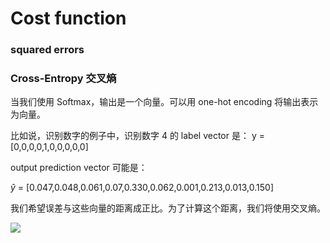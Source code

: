 # Cost function

### squared errors

### Cross-Entropy 交叉熵

当我们使用 Softmax，输出是一个向量。可以用 one-hot encoding 将输出表示为向量。

比如说，识别数字的例子中，识别数字 4 的 label vector 是： y = [0,0,0,0,1,0,0,0,0,0]

output prediction vector 可能是：

$\hat y$ = [0.047,0.048,0.061,0.07,0.330,0.062,0.001,0.213,0.013,0.150]

我们希望误差与这些向量的距离成正比。为了计算这个距离，我们将使用交叉熵。

![](https://d17h27t6h515a5.cloudfront.net/topher/2017/February/589b18f5_cross-entropy-diagram/cross-entropy-diagram.png)
